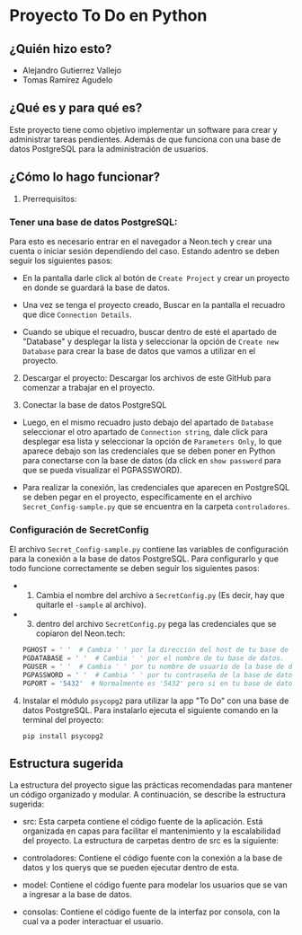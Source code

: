 # Proyecto To Do en Python

## ¿Quién hizo esto?

- Alejandro Gutierrez Vallejo
- Tomas Ramírez Agudelo

## ¿Qué es y para qué es?

Este proyecto tiene como objetivo implementar un software para crear y administrar tareas pendientes.
Además de que funciona con una base de datos PostgreSQL para la administración de usuarios.

## ¿Cómo lo hago funcionar?

1. Prerrequisitos:
### Tener una base de datos PostgreSQL:

Para esto es necesario entrar en el navegador a Neon.tech y crear una cuenta o iniciar sesión dependiendo del caso.
Estando adentro se deben seguir los siguientes pasos:

- En la pantalla darle click al botón de `Create Project` y crear un proyecto en donde se guardará la base de datos.

- Una vez se tenga el proyecto creado, Buscar en la pantalla el recuadro que dice `Connection Details`.

- Cuando se ubique el recuadro, buscar dentro de esté el apartado de "Database" y desplegar la lista y seleccionar la opción de `Create new Database` para crear la base de datos que vamos a utilizar en el proyecto. 

2. Descargar el proyecto:
Descargar los archivos de este GitHub para comenzar a trabajar en el proyecto.

3. Conectar la base de datos PostgreSQL
- Luego, en el mismo recuadro justo debajo del apartado de `Database` seleccionar el otro apartado de `Connection string`, dale click para desplegar esa lista y seleccionar la opción de `Parameters Only`, lo que aparece debajo son las credenciales que se deben poner en Python para conectarse con la base de datos (da click en `show password` para que se pueda visualizar el PGPASSWORD).

- Para realizar la conexión, las credenciales que aparecen en PostgreSQL se deben pegar en el proyecto, específicamente en el archivo `Secret_Config-sample.py` que se encuentra en la carpeta `controladores`.

### Configuración de SecretConfig
El archivo `Secret_Config-sample.py` contiene las variables de configuración para la conexión a la base de datos PostgreSQL. Para configurarlo y que todo funcione correctamente se deben seguir los siguientes pasos:

* 1. Cambia el nombre del archivo a `SecretConfig.py` (Es decir, hay que quitarle el `-sample` al archivo).
* 3. dentro del archivo `SecretConfig.py` pega las credenciales que se copiaron del Neon.tech:
    ```Python
    PGHOST = ' '  # Cambia ' ' por la dirección del host de tu base de datos.
    PGDATABASE = ' '  # Cambia ' ' por el nombre de tu base de datos.
    PGUSER = ' '  # Cambia ' ' por tu nombre de usuario de la base de datos.
    PGPASSWORD = ' '  # Cambia ' ' por tu contraseña de la base de datos.
    PGPORT = '5432'  # Normalmente es '5432' pero si en tu base de datos cambia, pegar el nuevo.

4. Instalar el módulo `psycopg2` para utilizar la app "To Do" con una base de datos PostgreSQL. Para instalarlo ejecuta el siguiente comando en la terminal del proyecto:
    ```
    pip install psycopg2
    ```

## Estructura sugerida

La estructura del proyecto sigue las prácticas recomendadas para mantener un código organizado y modular. A continuación, se describe la estructura sugerida:

- src: Esta carpeta contiene el código fuente de la aplicación. Está organizada en capas para facilitar el mantenimiento y la escalabilidad del proyecto. La estructura de carpetas dentro de src es la siguiente:

* controladores: Contiene el código fuente con la conexión a la base de datos y los querys que se pueden ejecutar dentro de esta.

* model: Contiene el código fuente para modelar los usuarios que se van a ingresar a la base de datos.

* consolas: Contiene el código fuente de la interfaz por consola, con la cual va a poder interactuar el usuario.


